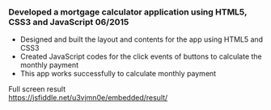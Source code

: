 ###	Developed a mortgage calculator application using HTML5, CSS3 and JavaScript                   06/2015
*	Designed and built the layout and contents for the app using HTML5 and CSS3 
*	Created  JavaScript codes for the click events of buttons to calculate the monthly payment
* This app works successfully to calculate monthly payment


Full screen result  
https://jsfiddle.net/u3vjmn0e/embedded/result/
 
